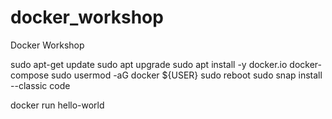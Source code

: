 # docker_workshop

Docker Workshop

sudo apt-get update
sudo apt upgrade
sudo apt install -y docker.io docker-compose
sudo usermod -aG docker ${USER}
sudo reboot
sudo snap install --classic code

docker run hello-world
